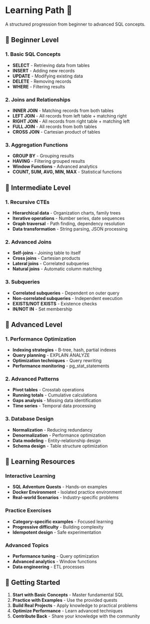 # Learning Path 📖

A structured progression from beginner to advanced SQL concepts.

## 🥇 Beginner Level

### 1. Basic SQL Concepts
- **SELECT** - Retrieving data from tables
- **INSERT** - Adding new records
- **UPDATE** - Modifying existing data
- **DELETE** - Removing records
- **WHERE** - Filtering results

### 2. Joins and Relationships
- **INNER JOIN** - Matching records from both tables
- **LEFT JOIN** - All records from left table + matching right
- **RIGHT JOIN** - All records from right table + matching left
- **FULL JOIN** - All records from both tables
- **CROSS JOIN** - Cartesian product of tables

### 3. Aggregation Functions
- **GROUP BY** - Grouping results
- **HAVING** - Filtering grouped results
- **Window Functions** - Advanced analytics
- **COUNT, SUM, AVG, MIN, MAX** - Statistical functions

## 🥈 Intermediate Level

### 1. Recursive CTEs
- **Hierarchical data** - Organization charts, family trees
- **Iterative operations** - Number series, date sequences
- **Graph traversal** - Path finding, dependency resolution
- **Data transformation** - String parsing, JSON processing

### 2. Advanced Joins
- **Self-joins** - Joining table to itself
- **Cross joins** - Cartesian products
- **Lateral joins** - Correlated subqueries
- **Natural joins** - Automatic column matching

### 3. Subqueries
- **Correlated subqueries** - Dependent on outer query
- **Non-correlated subqueries** - Independent execution
- **EXISTS/NOT EXISTS** - Existence checks
- **IN/NOT IN** - Set membership

## 🥉 Advanced Level

### 1. Performance Optimization
- **Indexing strategies** - B-tree, hash, partial indexes
- **Query planning** - EXPLAIN ANALYZE
- **Optimization techniques** - Query rewriting
- **Performance monitoring** - pg_stat_statements

### 2. Advanced Patterns
- **Pivot tables** - Crosstab operations
- **Running totals** - Cumulative calculations
- **Gaps analysis** - Missing data identification
- **Time series** - Temporal data processing

### 3. Database Design
- **Normalization** - Reducing redundancy
- **Denormalization** - Performance optimization
- **Data modeling** - Entity-relationship design
- **Schema design** - Table structure optimization

## 🎯 Learning Resources

### Interactive Learning
- **SQL Adventure Quests** - Hands-on examples
- **Docker Environment** - Isolated practice environment
- **Real-world Scenarios** - Industry-specific problems

### Practice Exercises
- **Category-specific examples** - Focused learning
- **Progressive difficulty** - Building complexity
- **Idempotent design** - Safe experimentation

### Advanced Topics
- **Performance tuning** - Query optimization
- **Advanced analytics** - Window functions
- **Data engineering** - ETL processes

## 🚀 Getting Started

1. **Start with Basic Concepts** - Master fundamental SQL
2. **Practice with Examples** - Use the provided quests
3. **Build Real Projects** - Apply knowledge to practical problems
4. **Optimize Performance** - Learn advanced techniques
5. **Contribute Back** - Share your knowledge with the community
